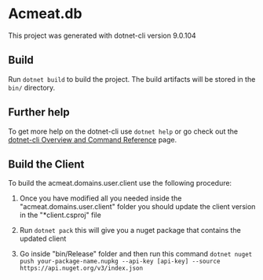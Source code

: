 # Acmeat.db

This project was generated with dotnet-cli version 9.0.104


## Build

Run `dotnet build` to build the project. The build artifacts will be stored in the `bin/` directory.


## Further help

To get more help on the dotnet-cli use `dotnet help` or go check out the [dotnet-cli Overview and Command Reference](https://learn.microsoft.com/en-us/dotnet/core/tools/) page.



## Build the Client
To build the acmeat.domains.user.client use the following procedure:

1. Once you have modified all you needed inside the "acmeat.domains.user.client" folder you should update the client version in the "*client.csproj" file 

2. Run `dotnet pack` this will give you a nuget package that contains the updated client

3. Go inside "bin/Release" folder and then run this command `dotnet nuget push your-package-name.nupkg --api-key [api-key] --source https://api.nuget.org/v3/index.json`


